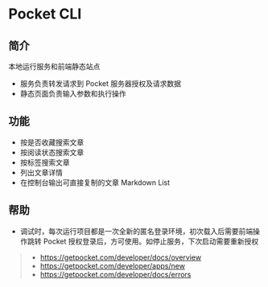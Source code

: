 # Pocket CLI

## 简介

本地运行服务和前端静态站点

- 服务负责转发请求到 Pocket 服务器授权及请求数据
- 静态页面负责输入参数和执行操作

## 功能

- 按是否收藏搜索文章
- 按阅读状态搜索文章
- 按标签搜索文章
- 列出文章详情
- 在控制台输出可直接复制的文章 Markdown List

## 帮助

- 调试时，每次运行项目都是一次全新的匿名登录环境，初次载入后需要前端操作跳转 Pocket 授权登录后，方可使用。如停止服务，下次启动需要重新授权

> - https://getpocket.com/developer/docs/overview
> - https://getpocket.com/developer/apps/new
> - https://getpocket.com/developer/docs/errors

